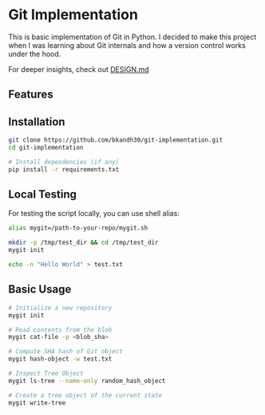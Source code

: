 # Git Implementation

This is basic implementation of Git in Python. I decided to make this project when I was learning about Git internals and how a version control works under the hood.

For deeper insights, check out [DESIGN.md](DESIGN.md)

## Features

## Installation

```bash
git clone https://github.com/bkandh30/git-implementation.git
cd git-implementation

# Install dependencies (if any)
pip install -r requirements.txt
```

## Local Testing

For testing the script locally, you can use shell alias:

```bash
alias mygit=/path-to-your-repo/mygit.sh

mkdir -p /tmp/test_dir && cd /tmp/test_dir
mygit init

echo -n "Hello World" > test.txt
```

## Basic Usage

```bash
# Initialize a new repository
mygit init

# Read contents from the blob
mygit cat-file -p <blob_sha>

# Compute SHA hash of Git object
mygit hash-object -w test.txt

# Inspect Tree Object
mygit ls-tree --name-only random_hash_object

# Create a tree object of the current state
mygit write-tree
```
